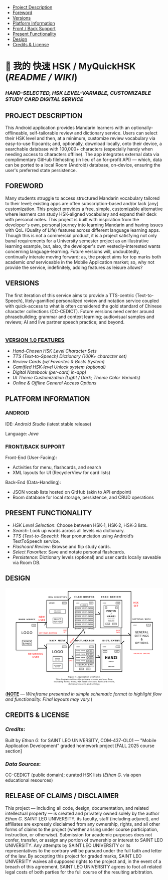 - [Project Description](#project-description)  
- [Foreword](#foreword)  
- [Versions](#versions)  
- [Platform Information](#platform-information)  
- [Front / Back Support](#frontback-support)  
- [Present Functionality](#present-functionality)  
- [Design](#design)
- [Credits & License](#credits--license)

# 📄 我的 快速 HSK / MyQuickHSK (_README / WIKI_)
### _HAND-SELECTED, HSK LEVEL-VARIABLE, CUSTOMIZABLE STUDY CARD DIGITAL SERVICE_

## PROJECT DESCRIPTION

This Android application provides Mandarin learners with an optionally-offlineable, self-tailorable review and dictionary service.  Users can select their HSK level and then, at a minimum, customize review vocabulary via easy-to-use flipcards; and, optionally, download locally, onto their device, a searchable database with 100,000+ characters (especially handy when needing access to characters offline).  The app integrates external data via complimentary GitHub filehosting (in lieu of an for-profit API) — which, data can be ported to a local Room (Android) database, on-device, ensuring the user's preferred state persistence.

## FOREWORD

Many students struggle to access structured Mandarin vocabulary tailored to their level; existing apps are often subscription-based and/or lack [any] customization.  This project provides a free, simple, customizable alternative where learners can study HSK-aligned vocabulary and expand their deck with personal notes.  This project is built with inspiration from the developer's own, personal journey into learning Mandarin and having issues with QoL (Quality of Life) features across different language learning apps.  Though this is not a commercial product, it is a project satisfying not only banal requirements for a University semester project as an illustrative learning example, but, also, the developer's own vestedly-interested wants concerning language-learning.  Future versions will, undoubtedly, continually interate moving forward; as, the project aims for top marks both academic _and_ serviceable in the Mobile Application market; so, why not provide the service, indefinitely, adding features as leisure allows?

## VERSIONS
The first iteration of this service aims to provide a TTS-centric (Text-to-Speech), litely-gamified personalized review and notation service coupled with quick-access to what is often considered the gold standard of Chinese character collections (CC-CEDICT).  Future versions need center around phrasebuilding; grammar and context learning; audiovisual samples and reviews; AI and live partner speech practice; and beyond.

#

### <ins>VERSION 1.0 FEATURES</ins>
-  _Hand-Chosen HSK Level Character Sets_
-  _TTS (Text-to-Speech) Dictionary (100K+ character set)_
-  _Review Cards (w/ Favorites & Bests System)_
-  _Gamified HSK-level Unlock system (optional)_
-  _Digital Notebook (per-card; in-app)_
-  _UI Theme Customization  (Light / Dark; Theme Color Variants)_
-  _Online & Offline General Access Options_

## PLATFORM INFORMATION
### ANDROID

IDE: _Android Studio_ (latest stable release)

Language: _Java_

### FRONT/BACK SUPPORT

Front-End (User-Facing):
-  Activities for menu, flashcards, and search
-  XML layouts for UI (RecyclerView for card lists)

Back-End (Data-Handling):
-  JSON vocab lists hosted on GitHub (akin to API endpoint)
-  Room database for local storage, persistence, and CRUD operations

## PRESENT FUNCTIONALITY
-  _HSK Level Selection_: Choose between HSK-1, HSK-2, HSK-3 lists.
-  _Search_: Look up words across all levels via dictionary.
-  _TTS (Text-to-Speech)_: Hear pronunciation using Android’s TextToSpeech service.
-  _Flashcard Review_: Browse and flip study cards.
-  _Select Favorites_: Save and notate personal flashcards.
-  _Persistence_: Dictionary levels (optional) and user cards locally saveable via Room DB.

## DESIGN

![An image](./wireframe.png)
(<ins>**NOTE**</ins> — _Wireframe presented in simple schematic format to highlight flow and functionality. Final layouts may vary._)

## CREDITS & LICENSE
### _Credits_:
Built by _Ethan G._ for SAINT LEO UNIVERSITY, COM-437-OL01 — "Mobile Application Development" graded homework project [FALL 2025 course section]
### _Data Sources_:
CC-CEDICT (public domain); curated HSK lists (_Ethan G._ via open educational resources)

## RELEASE OF CLAIMS / DISCLAIMER
This project — including all code, design, documentation, and related intellectual property — is created and privately owned solely by the author _Ethan G._  SAINT LEO UNIVERSITY, its faculty, staff (including adjunct), and affiliates are expressly disclaimed from any ownership, rights, and all other forms of claims to the project (whether arising under course participation, instruction, or otherwise).  Submission for academic purposes does not confer, transfer, or assign any portion of ownership or interest to SAINT LEO UNIVERSITY.  Any attempts by SAINT LEO UNIVERSITY or its representatives to the contrary will be pursued under the full faith and letter of the law.  By accepting this project for graded marks, SAINT LEO UNIVERSITY waives all supposed rights to the project and, in the event of a breach of this agreement, SAINT LEO UNIVERSITY agrees to foot all related legal costs of both parties for the full course of the resulting arbitration.


